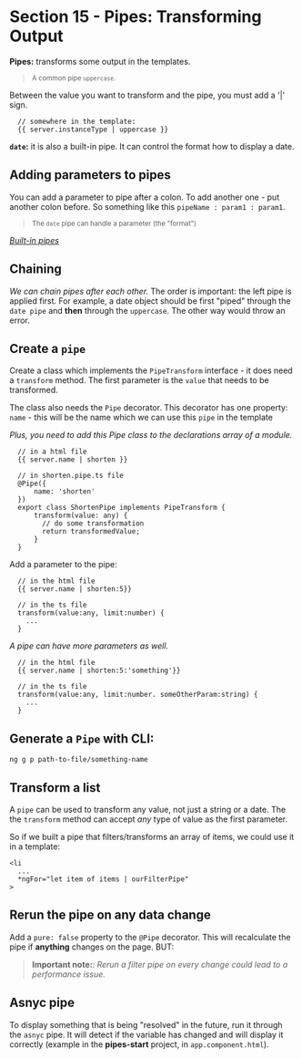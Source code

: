# Section 15 - Pipes: Transforming Output

**Pipes:** transforms some output in the templates.

> <small>A common pipe `uppercase`.</small>

Between the value you want to transform and the pipe, you must add a '|' sign.

```
  // somewhere in the template:
  {{ server.instanceType | uppercase }}
```

**`date`:** it is also a built-in pipe. It can control the format how to display a date.

## Adding parameters to pipes

You can add a parameter to pipe after a colon. To add another one - put another colon before. So something like this `pipeName : param1 : param1`.

> <small>The `date` pipe can handle a parameter (the "format")</small>

[_Built-in pipes_](https://angular.io/api?type=pipe)

## Chaining

_We can chain pipes after each other._ The order is important: the left pipe is applied first. For example, a date object should be first "piped" through the `date pipe` and **then** through the `uppercase`. The other way would throw an error.

## Create a `pipe`

Create a class which implements the `PipeTransform` interface - it does need a `transform` method. The first parameter is the `value` that needs to be transformed.

The class also needs the `Pipe` decorator. This decorator has one property: `name` - this will be the name which we can use this `pipe` in the template

_Plus, you need to add this Pipe class to the declarations array of a module._

```
  // in a html file
  {{ server.name | shorten }}

  // in shorten.pipe.ts file
  @Pipe({
      name: 'shorten'
  })
  export class ShortenPipe implements PipeTransform {
      transform(value: any) {
        // do some transformation
        return transformedValue;
      }
  }
```

Add a parameter to the pipe:

```
  // in the html file
  {{ server.name | shorten:5}}

  // in the ts file
  transform(value:any, limit:number) {
    ...
  }
```

_A pipe can have more parameters as well._

```
  // in the html file
  {{ server.name | shorten:5:'something'}}

  // in the ts file
  transform(value:any, limit:number. someOtherParam:string) {
    ...
  }
```

## Generate a `Pipe` with CLI:

`ng g p path-to-file/something-name`

## Transform a list

A `pipe` can be used to transform any value, not just a string or a date. The the `transform` method can accept _any_ type of value as the first parameter.

So if we built a pipe that filters/transforms an array of items, we could use it in a template:

```
<li
  ...
  *ngFor="let item of items | ourFilterPipe"
>
```

## Rerun the pipe on any data change

Add a `pure: false` property to the `@Pipe` decorator. This will recalculate the pipe if **anything** changes on the page. BUT:

> **Important note:**: _Rerun a filter pipe on every change could lead to a performance issue._

## Asnyc pipe

To display something that is being "resolved" in the future, run it through the `asnyc` pipe. It will detect if the variable has changed and will display it correctly (example in the **pipes-start** project, in `app.component.html`).
